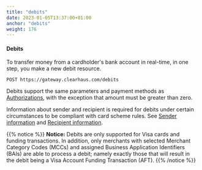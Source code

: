 ```yaml
---
title: "debits"
date: 2023-01-05T13:37:00+01:00
anchor: "debits"
weight: 176
---
```

#### Debits
To transfer money from a cardholder's bank account in real-time, in one step, you make a new debit resource.
```shell
POST https://gateway.clearhaus.com/debits
```
Debits support the same parameters and payment methods as [Authorizations](#authorizations), with the exception that amount must be greater than zero.

Information about sender and recipient is required for debits under certain circumstances to be compliant with card scheme rules. See [Sender information](#sender_information) and [Recipient information](#recipient_information).

{{% notice %}}
**Notice:** Debits are only supported for Visa cards and funding transactions. In addition, only merchants with selected Merchant Category Codes (MCCs) and assigned Business Application Identifiers (BAIs) are able to process a debit; namely exactly those that will result in the debit being a Visa Account Funding Transaction (AFT).
{{% /notice %}}
